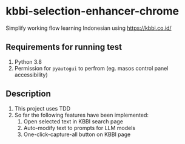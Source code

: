 # kbbi-selection-enhancer-chrome

Simplify working flow learning Indonesian using https://kbbi.co.id/

## Requirements for running test

1. Python 3.8
2. Permission for `pyautogui` to perfrom (eg. masos control panel accessibility)

## Description

1. This project uses TDD
2. So far the following features have been implemented:
   1. Open selected text in KBBI search page
   2. Auto-modify text to prompts for LLM models
   3. One-click-capture-all button on KBBI page
